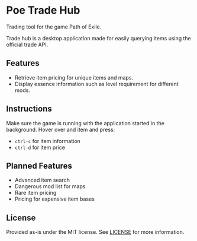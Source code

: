 # Poe Trade Hub

Trading tool for the game Path of Exile.

Trade hub is a desktop application made for easily querying items using the official trade API.

## Features

- Retrieve item pricing for unique items and maps.
- Display essence information such as level requirement for different mods.

## Instructions

Make sure the game is running with the application started in the background. Hover over and item and press:

- `ctrl-c` for item information
- `ctrl-d` for item price

## Planned Features

- Advanced item search
- Dangerous mod list for maps
- Rare item pricing
- Pricing for expensive item bases

## License

Provided as-is under the MIT license. See [LICENSE](./LICENSE) for more information.
